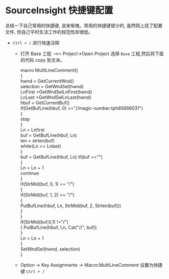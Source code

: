# SourceInsight 快捷键配置

总结一下自己常用的快捷键, 说来惭愧。常用的快捷键很少的, 虽然网上找了配置文件, 但自己平时生活工作的规范性却很低。

* `Ctrl + /` 进行快速注释
	* 打开 Base 工程 -->> Project->Open Project 选择 `Base` 工程,然后将下面的代码 copy 到文末。

		macro MultiLineComment()  
		{  
	    hwnd = GetCurrentWnd()  
	    selection = GetWndSel(hwnd)  
	    LnFirst =GetWndSelLnFirst(hwnd)    
	    LnLast =GetWndSelLnLast(hwnd)     
	    hbuf = GetCurrentBuf()  
	    if(GetBufLine(hbuf, 0) =="//magic-number:tph85666031")  
	    {  
	        stop  
	    }  
	    Ln = Lnfirst  
	    buf = GetBufLine(hbuf, Ln)  
	    len = strlen(buf)  
	    while(Ln <= Lnlast)   
	    {  
	        buf = GetBufLine(hbuf, Ln) 
	        if(buf =="")  
	        {                  
	            Ln = Ln + 1  
	            continue  
	        }  
	        if(StrMid(buf, 0, 1) == "/")  
	        {  
	            if(StrMid(buf, 1, 2) == "/")  
	            {  
	                PutBufLine(hbuf, Ln, StrMid(buf, 2, Strlen(buf)))  
	            }  
	        }  
	        if(StrMid(buf,0,1) !="/")  
	        { 
	            PutBufLine(hbuf, Ln, Cat("//", buf))  
	        }  
	        Ln = Ln + 1  
	    }  
	    SetWndSel(hwnd, selection)  
		}

	* Option -> Key Assignments -> Macro:MultiLineComment 设置为快捷键 `Ctrl + /`